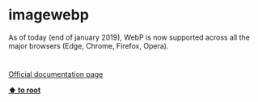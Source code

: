 # imagewebp




<div class="phpcode"><span class="html">
As of today (end of january 2019), WebP is now supported across all the major browsers (Edge, Chrome, Firefox, Opera).</span>
</div>
  

#

[Official documentation page](https://www.php.net/manual/en/function.imagewebp.php)

**[⬆ to root](/)**